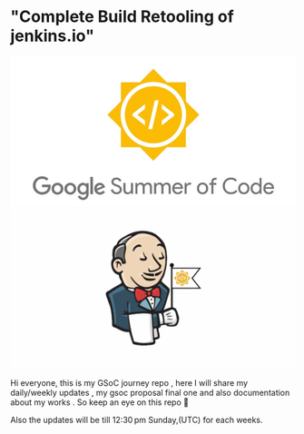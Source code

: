 # "Complete Build Retooling of jenkins.io"

![GSoC Banner](./images/gsoc.jpeg)
![Jenkins GSoC](./images/jenkinsgsoc.png)

Hi everyone, this is my GSoC journey repo , here I will share my daily/weekly updates , my gsoc proposal final one and also documentation about my works . So keep an eye on this repo 🤗


Also the updates will be till 12:30 pm Sunday,(UTC) for each weeks.
